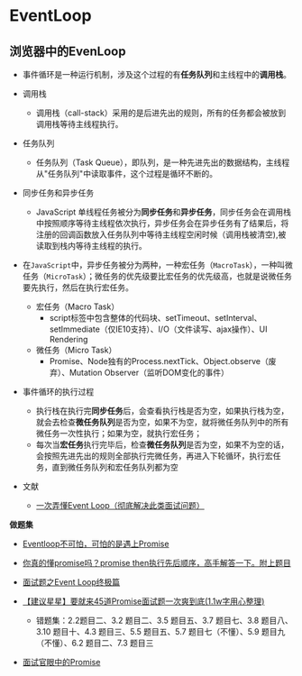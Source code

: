 # EventLoop

## 浏览器中的EvenLoop
  - 事件循环是一种运行机制，涉及这个过程的有**任务队列**和主线程中的**调用栈**。
  - 调用栈
    - 调用栈（call-stack）采用的是后进先出的规则，所有的任务都会被放到调用栈等待主线程执行。
  - 任务队列
    - 任务队列（Task Queue），即队列，是一种先进先出的数据结构，主线程从"任务队列"中读取事件，这个过程是循环不断的。
  - 同步任务和异步任务
    - JavaScript 单线程任务被分为**同步任务**和**异步任务**，同步任务会在调用栈中按照顺序等待主线程依次执行，异步任务会在异步任务有了结果后，将注册的回调函数放入任务队列中等待主线程空闲时候（调用栈被清空),被读取到栈内等待主线程的执行。
  - 在`JavaScript`中，异步任务被分为两种，一种宏任务（`MacroTask`），一种叫微任务（`MicroTask`）；微任务的优先级要比宏任务的优先级高，也就是说微任务要先执行，然后在执行宏任务。
    - 宏任务（Macro Task）
      -  script标签中包含整体的代码块、setTimeout、setInterval、setImmediate（仅IE10支持）、I/O（文件读写、ajax操作）、UI Rendering
    - 微任务（Micro Task）
      - Promise、Node独有的Process.nextTick、Object.observe（废弃）、Mutation Observer（监听DOM变化的事件）
  - 事件循环的执行过程
    - 执行栈在执行完**同步任务**后，会查看执行栈是否为空，如果执行栈为空，就会去检查**微任务队列**是否为空，如果不为空，就将微任务队列中的所有微任务一次性执行；如果为空，就执行宏任务；
    - 每次当**宏任务**执行完毕后，检查**微任务队列**是否为空，如果不为空的话，会按照先进先出的规则全部执行完微任务，再进入下轮循环，执行宏任务，直到微任务队列和宏任务队列都为空

- 文献
  - [一次弄懂Event Loop（彻底解决此类面试问题）](https://juejin.cn/post/6844903764202094606?utm_source=gold_browser_extension%3Futm_source%3Dgold_browser_extension)

**做题集**

- [Eventloop不可怕，可怕的是遇上Promise](https://juejin.cn/post/6844903808200343559)

- [你真的懂promise吗？promise then执行先后顺序，高手解答一下。附上题目](https://segmentfault.com/q/1010000018689196?_ea=19219106)

- [面试题之Event Loop终极篇](https://segmentfault.com/a/1190000019494012)

- [【建议星星】要就来45道Promise面试题一次爽到底(1.1w字用心整理)](https://juejin.cn/post/6844904077537574919)
  
  - 错题集：2.2题目二、3.2 题目二、3.5 题目五、3.7 题目七、3.8 题目八、3.10 题目十、4.3 题目三、5.5 题目五、5.7 题目七（不懂）、5.9 题目九（不懂）、6.2 题目二、7.3 题目三
  
- [面试官眼中的Promise](https://juejin.cn/post/6844903748628660232)